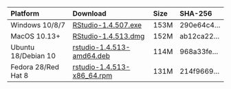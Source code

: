 
| Platform            | Download                                                                                                                                                              | Size | SHA-256                                                                                                              |
| :------------------ | :-------------------------------------------------------------------------------------------------------------------------------------------------------------------- | :--- | :------------------------------------------------------------------------------------------------------------------- |
| Windows 10/8/7      | <a href="https://s3.amazonaws.com/rstudio-ide-build/desktop/windows/RStudio-1.4.507.exe"><i class="fa fa-download"></i> RStudio-1.4.507.exe</a>                       | 153M | <span class="sha256" data-sha256="290e64c45e1b3d235efa6cce3b27ab7e2033f316a787d8b81112ff0346779ad9">290e64c4…</span> |
| MacOS 10.13+        | <a href="https://s3.amazonaws.com/rstudio-ide-build/desktop/macos/RStudio-1.4.513.dmg"><i class="fa fa-download"></i> RStudio-1.4.513.dmg</a>                         | 152M | <span class="sha256" data-sha256="ab12ca2285ad13dcd4ac17bd11d96edd9fac4512133df511211cf47451979232">ab12ca22…</span> |
| Ubuntu 18/Debian 10 | <a href="https://s3.amazonaws.com/rstudio-ide-build/desktop/bionic/amd64/rstudio-1.4.513-amd64.deb"><i class="fa fa-download"></i> rstudio-1.4.513-amd64.deb</a>      | 114M | <span class="sha256" data-sha256="968a33fe46fb808cc793474dce43b0849d823a3c4593b033c559db8de5f579ba">968a33fe…</span> |
| Fedora 28/Red Hat 8 | <a href="https://s3.amazonaws.com/rstudio-ide-build/desktop/centos8/x86_64/rstudio-1.4.513-x86_64.rpm"><i class="fa fa-download"></i> rstudio-1.4.513-x86\_64.rpm</a> | 131M | <span class="sha256" data-sha256="214f9669bf3938127425f56f442e0be76f69e283b1922c3154cfbc3ae1fc56bc">214f9669…</span> |
